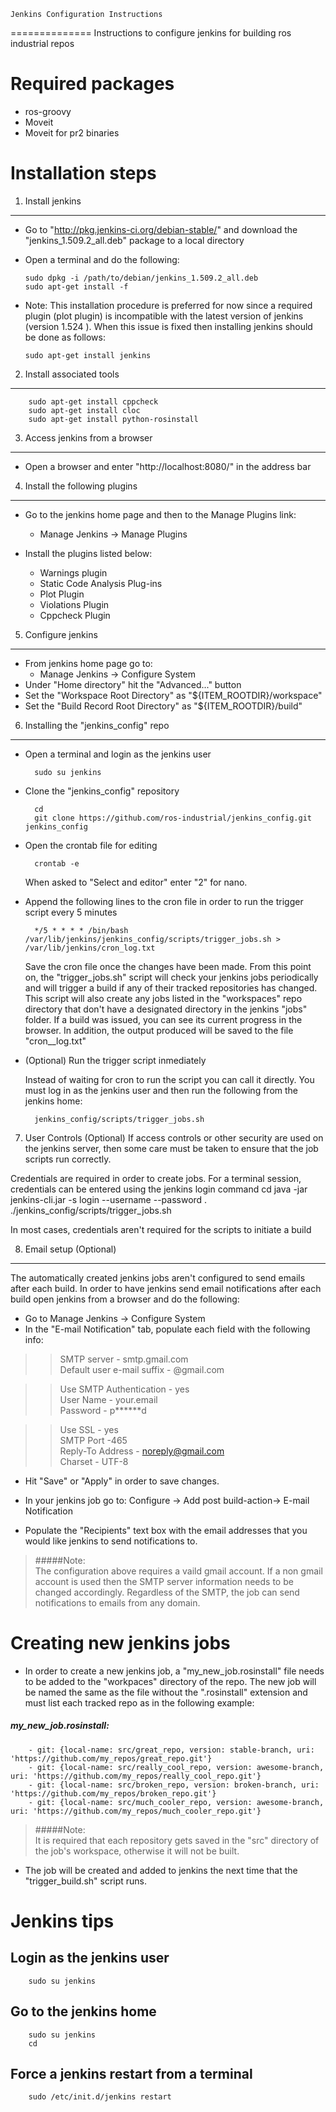 	Jenkins Configuration Instructions
==============
Instructions to configure jenkins for building ros industrial repos 


Required packages
==============
-	ros-groovy
-	Moveit 
-	Moveit for pr2 binaries 

Installation steps
==============


1. Install jenkins
--------------

+	Go to "http://pkg.jenkins-ci.org/debian-stable/" and download the "jenkins_1.509.2_all.deb" package to a local directory
+	Open a terminal and do the following:

		sudo dpkg -i /path/to/debian/jenkins_1.509.2_all.deb
		sudo apt-get install -f 
		
+	Note: This installation procedure is preferred for now since a required plugin (plot plugin) is incompatible with the latest 
version of jenkins (version 1.524 ).  When this issue is fixed then installing jenkins should be done as follows:

		sudo apt-get install jenkins


2. Install associated tools
-------------
		sudo apt-get install cppcheck
		sudo apt-get install cloc
		sudo apt-get install python-rosinstall

3. Access jenkins from a browser
-------------
	
-	Open a browser and enter "http://localhost:8080/" in the address bar


4. Install the following plugins
-------------
+	Go to the jenkins home page and then to the Manage Plugins link:
	+	Manage Jenkins -> Manage Plugins

+	Install the plugins listed below: 
	+	Warnings plugin
	+	Static Code Analysis Plug-ins
	+	Plot Plugin
	+	Violations Plugin
	+	Cppcheck Plugin


5. Configure jenkins
-------------
+	From jenkins home page go to: 
	+	Manage Jenkins -> Configure System
+	Under "Home directory" hit the "Advanced..." button
+	Set the "Workspace Root Directory" as "${ITEM_ROOTDIR}/workspace"
+	Set the "Build Record Root Directory" as "${ITEM_ROOTDIR}/build"


6. Installing the "jenkins_config" repo
-------------

+ Open a terminal  and login as the jenkins user

		sudo su jenkins


+ Clone the "jenkins_config" repository
                
        cd
        git clone https://github.com/ros-industrial/jenkins_config.git jenkins_config


+ Open the crontab file for editing

        crontab -e

  When asked to "Select and editor" enter "2" for nano.

+ Append the following lines to the cron file in order to run the trigger script every 5 minutes

        */5 * * * * /bin/bash /var/lib/jenkins/jenkins_config/scripts/trigger_jobs.sh > /var/lib/jenkins/cron_log.txt

  Save the cron file once the changes have been made.  From this point on, the "trigger_jobs.sh" script will check your jenkins jobs periodically and will trigger a build if any of their tracked repositories has changed.  
This script will also create any jobs listed in the "workspaces" repo directory that don't have a designated directory in the jenkins "jobs" folder.  If a build was issued, you can see its current progress in the browser.  In addition, the output produced will be saved to the file "cron__log.txt"

+ (Optional) Run the trigger script inmediately

  Instead of waiting for cron to run the script you can call it directly.  You must log in as the jenkins user and then run the following from the jenkins home:

        jenkins_config/scripts/trigger_jobs.sh

7. User Controls (Optional)
If access controls or other security are used on the jenkins server, then some care must be taken to ensure that the job scripts run correctly.  

Credentials are required in order to create jobs.  For a terminal session, credentials can be entered using the jenkins login command
cd
java -jar jenkins-cli.jar -s login --username <user> --password <pass>
. ./jenkins_config/scripts/trigger_jobs.sh

In most cases, credentials aren't required for the scripts to initiate a build


8. Email setup (Optional)
-------------

The automatically created jenkins jobs aren't configured to send emails after each build.  In order to have jenkins send email notifications after each build open jenkins from a browser and do the following:

+ Go to Manage Jenkins -> Configure System
+ In the "E-mail Notification" tab, populate each field with the following info:

>>SMTP server - smtp.gmail.com   
Default user e-mail suffix - @gmail.com   

>>Use SMTP Authentication - yes  
User Name - your.email  
Password - p******d  

>>Use SSL - yes  
SMTP Port -465  
Reply-To Address - noreply@gmail.com  
Charset - UTF-8

+ Hit "Save" or "Apply" in order to save changes.

+ In your jenkins job go to: Configure -> Add post build-action-> E-mail Notification

+ Populate the "Recipients" text box with the email addresses that you would like jenkins to send notifications to.  

>#####Note:  
The configuration above requires a vaild gmail account.  If a non gmail account is used then the SMTP server information needs to be changed accordingly.  Regardless of the SMTP, the job can send notifications to emails from any domain.


Creating new jenkins jobs
==============
+ In order to create a new jenkins job, a "my_new_job.rosinstall" file needs to be added to the "workpaces" directory of the repo.  The new job will be named the same as the file without the ".rosinstall" extension and must list each tracked repo as in the following example:

##### my_new_job.rosinstall:  
        - git: {local-name: src/great_repo, version: stable-branch, uri: 'https://github.com/my_repos/great_repo.git'}  
        - git: {local-name: src/really_cool_repo, version: awesome-branch, uri: 'https://github.com/my_repos/really_cool_repo.git'}  
        - git: {local-name: src/broken_repo, version: broken-branch, uri: 'https://github.com/my_repos/broken_repo.git'}  
        - git: {local-name: src/much_cooler_repo, version: awesome-branch, uri: 'https://github.com/my_repos/much_cooler_repo.git'}  

>#####Note:        
It is required that each repository gets saved in the "src" directory of the job's workspace, otherwise it will not be built.

+ The job will be created and added to jenkins the next time that the "trigger_build.sh" script runs.  


Jenkins tips
==============
Login as the jenkins user
-------------
		sudo su jenkins

Go to the jenkins home
-------------
		sudo su jenkins
		cd

Force a jenkins restart from a terminal
-------------
		sudo /etc/init.d/jenkins restart
